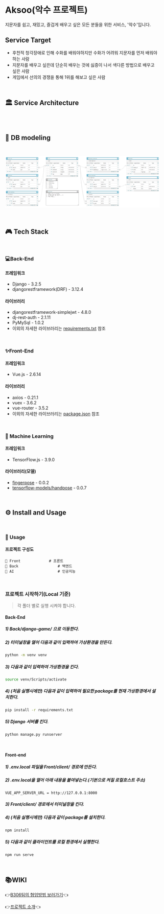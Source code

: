 # Aksoo(악수 프로젝트)

지문자를 쉽고, 재밌고, 즐겁게 배우고 싶은 모든 분들을 위한 서비스, '악수'입니다.



## Service Target

- 후천적 청각장애로 인해 수화를 배워야하지만 수화가 어려워 지문자를 먼저 배워야 하는 사람
- 지문자를 배우고 싶은데 단순히 배우는 것에 싫증이 나서 색다른 방법으로 배우고 싶은 사람
- 게임에서 선의의 경쟁을 통해 1위를 해보고 싶은 사람

</br>

## 🏛 Service Architecture

</br>

</br>

## 💾 DB modeling

</br>

![image-20211114212428729](README.assets/image-20211114212428729.png)

</br>

## 🎮 Tech Stack

</br>

### 💻Back-End

#### 프레임워크

- Django - 3.2.5
- djangorestframework(DRF) - 3.12.4

#### 라이브러리

- djangorestframework-simplejwt - 4.8.0
- dj-rest-auth - 2.1.11
- PyMySql - 1.0.2
- 이외의 자세한 라이브러리는 [requirements.txt](./Back/django-game/requirements.txt) 참조

</br>

### ✨Front-End

#### 프레임워크

- Vue.js - 2.6.14

#### 라이브러리

- axios - 0.21.1
- vuex - 3.6.2
- vue-router - 3.5.2
- 이외의 자세한 라이브러리는 [package.json](./Front/client/package.json) 참조

</br>

### 👾 Machine Learning

#### 프레임워크

- TensorFlow.js - 3.9.0

#### 라이브러리(모델)

- [fingerpose](https://github.com/andypotato/fingerpose#readme) - 0.0.2
- [tensorflow-models/handpose](https://github.com/tensorflow/tfjs-models#readme) - 0.0.7

</br>

## ⚙️ Install and Usage

</br>

### 🔨 Usage

#### 프로젝트 구성도

```
📁 Front				# 프론트 
📁 Back					# 백엔드 
📁 AI					# 인공지능
```

</br>

### 프로젝트 시작하기(Local 기준)

> 각 폴더 별로 실행 시켜야 합니다.

#### Back-End

##### 1) Back/django-game/ 으로 이동한다.

##### 2) 터미널창을 열어 다음과 같이 입력하여 가상환경을 만든다.

```bash
python -m venv venv
```

##### 3) 다음과 같이 입력하여 가상환경을 킨다.

```bash
source venv/Scripts/activate
```

##### 4) (처음 실행시에만) 다음과 같이 입력하여 필요한 package를 현재 가상환경에서 설치한다.

```bash
pip install -r requirements.txt
```

##### 5) Django 서버를 킨다.

```bash
python manage.py runserver
```

</br>

#### Front-end

##### 1) .env.local 파일을 Front/client/ 경로에 만든다.

##### 2) .env.local을 열어 아래 내용을 붙여넣는다.(기본으로 켜질 로컬호스트 주소)

```
VUE_APP_SERVER_URL = http://127.0.0.1:8000
```

##### 3) Front/client/ 경로에서 터미널창을 킨다.

##### 4) (처음 실행시에만) 다음과 같이 package를 설치한다.

```bash
npm install
```

##### 5) 다음과 같이 클라이언트를 로컬 환경에서 실행한다.

```bash
npm run serve
```

</br>

## 📚WIKI
👉[B306팀의 협업방법 보러가기](https://github.com/zmd9220/Aksoo/wiki)👈

👉[프로젝트 소개](./악수_소개.pdf)👈


